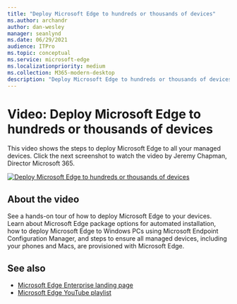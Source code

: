 ```yaml
---
title: "Deploy Microsoft Edge to hundreds or thousands of devices"
ms.author: archandr
author: dan-wesley
manager: seanlynd
ms.date: 06/29/2021
audience: ITPro
ms.topic: conceptual
ms.service: microsoft-edge
ms.localizationpriority: medium
ms.collection: M365-modern-desktop
description: "Deploy Microsoft Edge to hundreds or thousands of devices"
---
```


# Video: Deploy Microsoft Edge to hundreds or thousands of devices

This video shows the steps to deploy Microsoft Edge to all your managed devices. Click the next screenshot to watch the video by Jeremy Chapman, Director Microsoft 365.

[![Deploy Microsoft Edge to hundreds or thousands of devices](media/microsoft-edge-video-deploy/0.png)](http://www.youtube.com/watch?v=o90UsN6g6NE "Deploy Microsoft Edge to hundreds or thousands of devices")

## About the video

See a hands-on tour of how to deploy Microsoft Edge to your devices. Learn about Microsoft Edge package options for automated installation, how to deploy Microsoft Edge to Windows PCs using Microsoft Endpoint Configuration Manager, and steps to ensure all managed devices, including your phones and Macs, are provisioned with Microsoft Edge.

## See also

- [Microsoft Edge Enterprise landing page](https://aka.ms/EdgeEnterprise)
- [Microsoft Edge YouTube playlist](https://www.youtube.com/playlist?list=PLXtHYVsvn_b-uXh1tMeYpT-0iD8tD3tFy)
